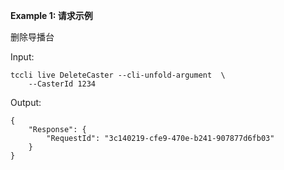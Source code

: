 **Example 1: 请求示例**

删除导播台

Input: 

```
tccli live DeleteCaster --cli-unfold-argument  \
    --CasterId 1234
```

Output: 
```
{
    "Response": {
        "RequestId": "3c140219-cfe9-470e-b241-907877d6fb03"
    }
}
```

